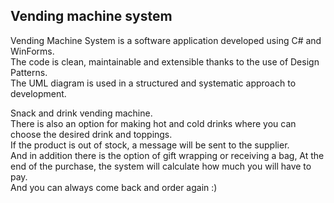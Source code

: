 ## Vending machine system
Vending Machine System is a software application developed using C# and WinForms.</br> 
The code is clean, maintainable and extensible thanks to the use of Design Patterns.</br> 
The UML diagram is used in a structured and systematic approach to development.</br> 


Snack and drink vending machine.</br> 
There is also an option for making hot and cold drinks where you can choose the desired drink and toppings.</br> 
If the product is out of stock, a message will be sent to the supplier.</br> 
And in addition there is the option of gift wrapping or receiving a bag, 
At the end of the purchase, the system will calculate how much you will have to pay.</br> 
And you can always come back and order again :)
